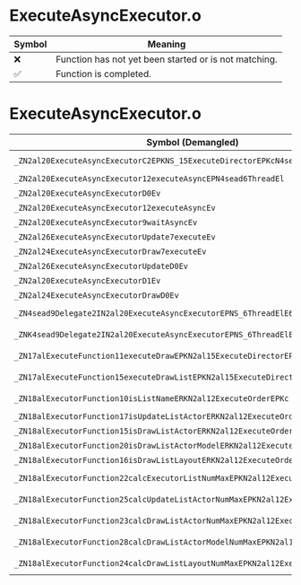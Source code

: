 # ExecuteAsyncExecutor.o
| Symbol | Meaning 
| ------------- | ------------- 
| :x: | Function has not yet been started or is not matching. 
| :white_check_mark: | Function is completed. 


# ExecuteAsyncExecutor.o
| Symbol (Demangled) | Symbol (Mangled) | Decompiled? |
| ------------- |  ------------- | ------------- |
| `_ZN2al20ExecuteAsyncExecutorC2EPKNS_15ExecuteDirectorEPKcN4sead6CoreIdE` | `al::ExecuteAsyncExecutor::ExecuteAsyncExecutor(al::ExecuteDirector const*,char const*,sead::CoreId)` | :white_check_mark: |
| `_ZN2al20ExecuteAsyncExecutor12executeAsyncEPN4sead6ThreadEl` | `al::ExecuteAsyncExecutor::executeAsync(sead::Thread *,long)` | :white_check_mark: |
| `_ZN2al20ExecuteAsyncExecutorD0Ev` | `al::ExecuteAsyncExecutor::~ExecuteAsyncExecutor()` | :white_check_mark: |
| `_ZN2al20ExecuteAsyncExecutor12executeAsyncEv` | `al::ExecuteAsyncExecutor::executeAsync(void)` | :white_check_mark: |
| `_ZN2al20ExecuteAsyncExecutor9waitAsyncEv` | `al::ExecuteAsyncExecutor::waitAsync(void)` | :white_check_mark: |
| `_ZN2al26ExecuteAsyncExecutorUpdate7executeEv` | `al::ExecuteAsyncExecutorUpdate::execute(void)` | :white_check_mark: |
| `_ZN2al24ExecuteAsyncExecutorDraw7executeEv` | `al::ExecuteAsyncExecutorDraw::execute(void)` | :white_check_mark: |
| `_ZN2al26ExecuteAsyncExecutorUpdateD0Ev` | `al::ExecuteAsyncExecutorUpdate::~ExecuteAsyncExecutorUpdate()` | :white_check_mark: |
| `_ZN2al20ExecuteAsyncExecutorD1Ev` | `al::ExecuteAsyncExecutor::~ExecuteAsyncExecutor()` | :white_check_mark: |
| `_ZN2al24ExecuteAsyncExecutorDrawD0Ev` | `al::ExecuteAsyncExecutorDraw::~ExecuteAsyncExecutorDraw()` | :white_check_mark: |
| `_ZN4sead9Delegate2IN2al20ExecuteAsyncExecutorEPNS_6ThreadElE6invokeES4_l` | `sead::Delegate2<al::ExecuteAsyncExecutor,sead::Thread *,long>::invoke(sead::Thread *,long)` | :white_check_mark: |
| `_ZNK4sead9Delegate2IN2al20ExecuteAsyncExecutorEPNS_6ThreadElE5cloneEPNS_4HeapE` | `sead::Delegate2<al::ExecuteAsyncExecutor,sead::Thread *,long>::clone(sead::Heap *)const` | :white_check_mark: |
| `_ZN17alExecuteFunction11executeDrawEPKN2al15ExecuteDirectorEPKc` | `alExecuteFunction::executeDraw(al::ExecuteDirector const*,char const*)` | :white_check_mark: |
| `_ZN17alExecuteFunction15executeDrawListEPKN2al15ExecuteDirectorEPKcS5_` | `alExecuteFunction::executeDrawList(al::ExecuteDirector const*,char const*,char const*)` | :white_check_mark: |
| `_ZN18alExecutorFunction10isListNameERKN2al12ExecuteOrderEPKc` | `alExecutorFunction::isListName(al::ExecuteOrder const&,char const*)` | :white_check_mark: |
| `_ZN18alExecutorFunction17isUpdateListActorERKN2al12ExecuteOrderE` | `alExecutorFunction::isUpdateListActor(al::ExecuteOrder const&)` | :white_check_mark: |
| `_ZN18alExecutorFunction15isDrawListActorERKN2al12ExecuteOrderE` | `alExecutorFunction::isDrawListActor(al::ExecuteOrder const&)` | :white_check_mark: |
| `_ZN18alExecutorFunction20isDrawListActorModelERKN2al12ExecuteOrderE` | `alExecutorFunction::isDrawListActorModel(al::ExecuteOrder const&)` | :white_check_mark: |
| `_ZN18alExecutorFunction16isDrawListLayoutERKN2al12ExecuteOrderE` | `alExecutorFunction::isDrawListLayout(al::ExecuteOrder const&)` | :white_check_mark: |
| `_ZN18alExecutorFunction22calcExecutorListNumMaxEPKN2al12ExecuteOrderEiPKc` | `alExecutorFunction::calcExecutorListNumMax(al::ExecuteOrder const*,int,char const*)` | :white_check_mark: |
| `_ZN18alExecutorFunction25calcUpdateListActorNumMaxEPKN2al12ExecuteOrderEi` | `alExecutorFunction::calcUpdateListActorNumMax(al::ExecuteOrder const*,int)` | :white_check_mark: |
| `_ZN18alExecutorFunction23calcDrawListActorNumMaxEPKN2al12ExecuteOrderEi` | `alExecutorFunction::calcDrawListActorNumMax(al::ExecuteOrder const*,int)` | :white_check_mark: |
| `_ZN18alExecutorFunction28calcDrawListActorModelNumMaxEPKN2al12ExecuteOrderEi` | `alExecutorFunction::calcDrawListActorModelNumMax(al::ExecuteOrder const*,int)` | :white_check_mark: |
| `_ZN18alExecutorFunction24calcDrawListLayoutNumMaxEPKN2al12ExecuteOrderEi` | `alExecutorFunction::calcDrawListLayoutNumMax(al::ExecuteOrder const*,int)` | :white_check_mark: |
